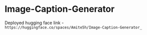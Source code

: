 # Image-Caption-Generator

Deployed hugging face link - `https://huggingface.co/spaces/Amite5h/Image-Caption-Generator_`
